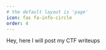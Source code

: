 ```yaml
---
# the default layout is 'page'
icon: fas fa-info-circle
order: 4
---
```


Hey, here I will post my CTF writeups
